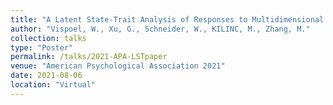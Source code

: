 ```yaml
---
title: "A Latent State-Trait Analysis of Responses to Multidimensional Self-Concept Inventories"
author: "Vispoel, W., Xu, G., Schneider, W., KILINC, M., Zhang, M."
collection: talks
type: "Poster"
permalink: /talks/2021-APA-LSTpaper
venue: "American Psychological Association 2021"
date: 2021-08-06
location: "Virtual"
---
```


